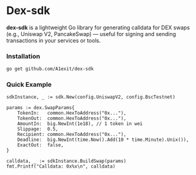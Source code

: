 # Dex-sdk

**dex-sdk** is a lightweight Go library for generating calldata for DEX swaps  
(e.g., Uniswap V2, PancakeSwap) — useful for signing and sending transactions in your services or tools.

### Installation

```bash
go get github.com/A1exit/dex-sdk
```

### Quick Example
```
sdkInstance, _ := sdk.New(config.UniswapV2, config.BscTestnet)

params := dex.SwapParams{
    TokenIn:   common.HexToAddress("0x..."),
    TokenOut:  common.HexToAddress("0x..."),
    AmountIn:  big.NewInt(1e18), // 1 token in wei
    Slippage:  0.5,
    Recipient: common.HexToAddress("0x..."),
    Deadline:  big.NewInt(time.Now().Add(10 * time.Minute).Unix()),
    ExactOut:  false,
}

calldata, _ := sdkInstance.BuildSwap(params)
fmt.Printf("Calldata: 0x%x\n", calldata)
```
